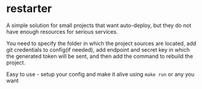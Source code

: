 # restarter
A simple solution for small projects that want auto-deploy, but they do not have enough resources for serious services.

You need to specify the folder in which the project sources are located, add git credentials to config(if needed), add endpoint and secret key in which the generated token will be sent, and then add the command to rebuild the project.

Easy to use - setup your config and make it alive using `make run` or any you want

